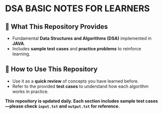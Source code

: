 # DSA BASIC NOTES FOR LEARNERS

## 📌 What This Repository Provides  
- Fundamental **Data Structures and Algorithms (DSA)** implemented in **JAVA**.  
- Includes **sample test cases** and **practice problems** to reinforce learning.  

## 🚀 How to Use This Repository  
- Use it as a **quick review** of concepts you have learned before.  
- Refer to the provided **test cases** to understand how each algorithm works in practice.  

**This repository is updated daily. Each section includes sample test cases—please check `input.txt` and `output.txt` for reference.**  
